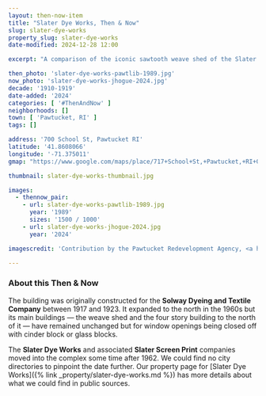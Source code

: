 ```yaml
---
layout: then-now-item
title: "Slater Dye Works, Then & Now"
slug: slater-dye-works
property_slug: slater-dye-works
date-modified: 2024-12-28 12:00

excerpt: "A comparison of the iconic sawtooth weave shed of the Slater Dye Works over 35 years"

then_photo: 'slater-dye-works-pawtlib-1989.jpg'
now_photo: 'slater-dye-works-jhogue-2024.jpg'
decade: '1910-1919'
date-added: '2024'
categories: [ '#ThenAndNow' ]
neighborhoods: []
town: [ 'Pawtucket, RI' ]
tags: []

address: '700 School St, Pawtucket RI'
latitude: '41.8608066'
longitude: '-71.375011'
gmap: "https://www.google.com/maps/place/717+School+St,+Pawtucket,+RI+02860/@41.8608066,-71.375011,177m/data=!3m1!1e3!4m15!1m8!3m7!1s0x89e45b4e40689377:0xc7be5676e976e929!2s727+School+St,+Pawtucket,+RI+02860!3b1!8m2!3d41.8590978!4d-71.3744705!16s%2Fg%2F11c5ftm546!3m5!1s0x89e45b4e17c1d5ab:0x79a3a66c5359abae!8m2!3d41.8607974!4d-71.3750528!16s%2Fg%2F11c3q4d4rc?entry=ttu&g_ep=EgoyMDI0MTIxMS4wIKXMDSoASAFQAw%3D%3D"

thumbnail: slater-dye-works-thumbnail.jpg

images:
  - thennow_pair:
    - url: slater-dye-works-pawtlib-1989.jpg
      year: '1989'
      sizes: '1500 / 1000'
    - url: slater-dye-works-jhogue-2024.jpg
      year: '2024'

imagescredit: 'Contribution by the Pawtucket Redevelopment Agency, <a href="https://www.flickr.com/photos/pawtucketlibrary/albums/72157716283160413/with/50428550701">Pawtucket Library on Flickr</a>'

---
```


### About this Then & Now

The building was originally constructed for the **Solway Dyeing and Textile Company** between 1917 and 1923. It expanded to the north in the 1960s but its main buildings — the weave shed and the four story building to the north of it — have remained unchanged but for window openings being closed off with cinder block or glass blocks.

The **Slater Dye Works** and associated **Slater Screen Print** companies moved into the complex some time after 1962. We could find no city directories to pinpoint the date further. Our property page for [Slater Dye Works]({% link _property/slater-dye-works.md %}) has more details about what we could find in public sources.
